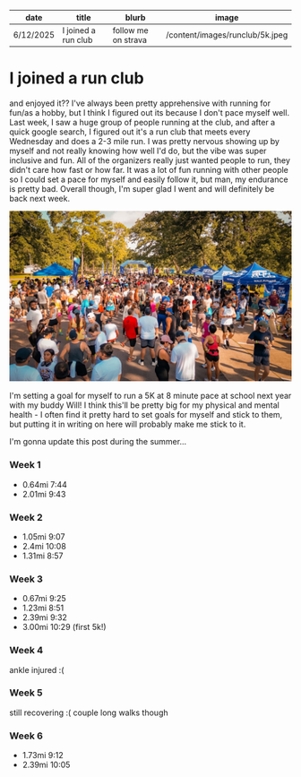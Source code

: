 | date      | title               | blurb               | image                           |
| --------- | ------------------- | ------------------- | ------------------------------- |
| 6/12/2025 | I joined a run club | follow me on strava | /content/images/runclub/5k.jpeg |

# I joined a run club

and enjoyed it?? I've always been pretty apprehensive with running for fun/as a hobby, but I think I figured out its because I don't pace myself well. Last week, I saw a huge group of people running at the club, and after a quick google search, I figured out it's a run club that meets every Wednesday and does a 2-3 mile run. I was pretty nervous showing up by myself and not really knowing how well I'd do, but the vibe was super inclusive and fun. All of the organizers really just wanted people to run, they didn't care how fast or how far. It was a lot of fun running with other people so I could set a pace for myself and easily follow it, but man, my endurance is pretty bad. Overall though, I'm super glad I went and will definitely be back next week.

![5k](/content/images/runclub/5k.jpeg)

I'm setting a goal for myself to run a 5K at 8 minute pace at school next year with my buddy Will! I think this'll be pretty big for my physical and mental health - I often find it pretty hard to set goals for myself and stick to them, but putting it in writing on here will probably make me stick to it.

I'm gonna update this post during the summer...

### Week 1

-   0.64mi 7:44
-   2.01mi 9:43

### Week 2

-   1.05mi 9:07
-   2.4mi 10:08
-   1.31mi 8:57

### Week 3

-   0.67mi 9:25
-   1.23mi 8:51
-   2.39mi 9:32
-   3.00mi 10:29 (first 5k!)

### Week 4

ankle injured :(

### Week 5

still recovering :( couple long walks though

### Week 6

-   1.73mi 9:12
-   2.39mi 10:05

